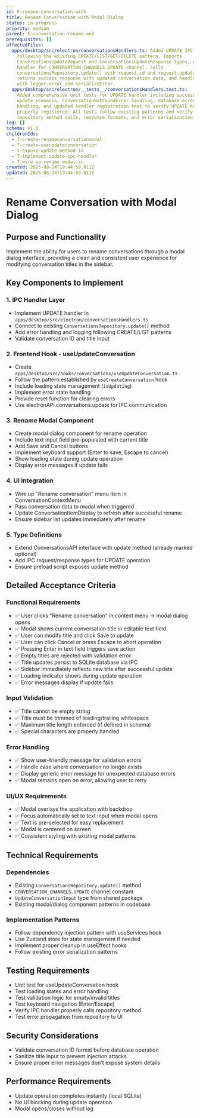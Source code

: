 ```yaml
---
id: F-rename-conversation-with
title: Rename Conversation with Modal Dialog
status: in-progress
priority: medium
parent: E-conversation-rename-and
prerequisites: []
affectedFiles:
  apps/desktop/src/electron/conversationsHandlers.ts: Added UPDATE IPC handler
    following the existing CREATE/LIST/GET/DELETE pattern. Imports
    ConversationsUpdateRequest and ConversationsUpdateResponse types, registers
    handler for CONVERSATION_CHANNELS.UPDATE channel, calls
    conversationsRepository.update() with request.id and request.updates,
    returns success response with updated conversation data, and handles errors
    with logger.error and serializeError.
  apps/desktop/src/electron/__tests__/conversationsHandlers.test.ts:
    Added comprehensive unit tests for UPDATE handler including successful
    update scenario, ConversationNotFoundError handling, database error
    handling, and updated handler registration test to verify UPDATE handler is
    properly registered. All tests follow existing patterns and verify proper
    repository method calls, response formats, and error serialization.
log: []
schema: v1.0
childrenIds:
  - T-create-renameconversationmodal
  - T-create-useupdateconversation
  - T-expose-update-method-in
  - T-implement-update-ipc-handler
  - T-wire-up-rename-modal-in
created: 2025-08-24T19:44:59.011Z
updated: 2025-08-24T19:44:59.011Z
---
```


# Rename Conversation with Modal Dialog

## Purpose and Functionality

Implement the ability for users to rename conversations through a modal dialog interface, providing a clean and consistent user experience for modifying conversation titles in the sidebar.

## Key Components to Implement

### 1. IPC Handler Layer

- Implement UPDATE handler in `apps/desktop/src/electron/conversationsHandlers.ts`
- Connect to existing `ConversationsRepository.update()` method
- Add error handling and logging following CREATE/LIST patterns
- Validate conversation ID and title input

### 2. Frontend Hook - useUpdateConversation

- Create `apps/desktop/src/hooks/conversations/useUpdateConversation.ts`
- Follow the pattern established by `useCreateConversation` hook
- Include loading state management (`isUpdating`)
- Implement error state handling
- Provide reset function for clearing errors
- Use electronAPI.conversations.update for IPC communication

### 3. Rename Modal Component

- Create modal dialog component for rename operation
- Include text input field pre-populated with current title
- Add Save and Cancel buttons
- Implement keyboard support (Enter to save, Escape to cancel)
- Show loading state during update operation
- Display error messages if update fails

### 4. UI Integration

- Wire up "Rename conversation" menu item in ConversationContextMenu
- Pass conversation data to modal when triggered
- Update ConversationItemDisplay to refresh after successful rename
- Ensure sidebar list updates immediately after rename

### 5. Type Definitions

- Extend ConversationsAPI interface with update method (already marked optional)
- Add IPC request/response types for UPDATE operation
- Ensure preload script exposes update method

## Detailed Acceptance Criteria

### Functional Requirements

- ✅ User clicks "Rename conversation" in context menu → modal dialog opens
- ✅ Modal shows current conversation title in editable text field
- ✅ User can modify title and click Save to update
- ✅ User can click Cancel or press Escape to abort operation
- ✅ Pressing Enter in text field triggers save action
- ✅ Empty titles are rejected with validation error
- ✅ Title updates persist to SQLite database via IPC
- ✅ Sidebar immediately reflects new title after successful update
- ✅ Loading indicator shows during update operation
- ✅ Error messages display if update fails

### Input Validation

- ✅ Title cannot be empty string
- ✅ Title must be trimmed of leading/trailing whitespace
- ✅ Maximum title length enforced (if defined in schema)
- ✅ Special characters are properly handled

### Error Handling

- ✅ Show user-friendly message for validation errors
- ✅ Handle case where conversation no longer exists
- ✅ Display generic error message for unexpected database errors
- ✅ Modal remains open on error, allowing user to retry

### UI/UX Requirements

- ✅ Modal overlays the application with backdrop
- ✅ Focus automatically set to text input when modal opens
- ✅ Text is pre-selected for easy replacement
- ✅ Modal is centered on screen
- ✅ Consistent styling with existing modal patterns

## Technical Requirements

### Dependencies

- Existing `ConversationsRepository.update()` method
- `CONVERSATION_CHANNELS.UPDATE` channel constant
- `UpdateConversationInput` type from shared package
- Existing modal/dialog component patterns in codebase

### Implementation Patterns

- Follow dependency injection pattern with useServices hook
- Use Zustand store for state management if needed
- Implement proper cleanup in useEffect hooks
- Follow existing error serialization patterns

## Testing Requirements

- Unit test for useUpdateConversation hook
- Test loading states and error handling
- Test validation logic for empty/invalid titles
- Test keyboard navigation (Enter/Escape)
- Verify IPC handler properly calls repository method
- Test error propagation from repository to UI

## Security Considerations

- Validate conversation ID format before database operation
- Sanitize title input to prevent injection attacks
- Ensure proper error messages don't expose system details

## Performance Requirements

- Update operation completes instantly (local SQLite)
- No UI blocking during update operation
- Modal opens/closes without lag
